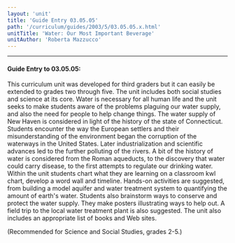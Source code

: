 ```yaml
---
layout: 'unit'
title: 'Guide Entry 03.05.05'
path: '/curriculum/guides/2003/5/03.05.05.x.html'
unitTitle: 'Water: Our Most Important Beverage'
unitAuthor: 'Roberta Mazzucco'
---
```


<body>
<hr/>
 <h4>
  Guide Entry to 03.05.05:
 </h4>
 <p>
  This curriculum unit was developed for third graders but it can easily be extended to grades two through five. The unit includes both social studies and science at its core. Water is necessary for all human life and the unit seeks to make students aware of the problems plaguing our water supply, and also the need for people to help change things. The water supply of New Haven is considered in light of the history of the state of Connecticut. Students encounter the way the European settlers and their misunderstanding of the environment began the corruption of the waterways in the United States. Later industrialization and scientific advances led to the further polluting of the rivers. A bit of the history of water is considered from the Roman aqueducts, to the discovery that water could carry disease, to the first attempts to regulate our drinking water. Within the unit students chart what they are learning on a classroom kwl chart, develop a word wall and timeline. Hands-on activities are suggested, from building a model aquifer and water treatment system to quantifying the amount of earth's water. Students also brainstorm ways to conserve and protect the water supply. They make posters illustrating ways to help out. A field trip to the local water treatment plant is also suggested. The unit also includes an appropriate list of books and Web sites.
 </p>
<p>
  (Recommended for Science and Social Studies, grades 2-5.)
 </p>

</body>
